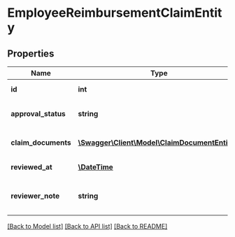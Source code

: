 # EmployeeReimbursementClaimEntity

## Properties
Name | Type | Description | Notes
------------ | ------------- | ------------- | -------------
**id** | **int** | ID | [default to 1]
**approval_status** | **string** | Status of approval | [default to 'pending']
**claim_documents** | [**\Swagger\Client\Model\ClaimDocumentEntity[]**](ClaimDocumentEntity.md) | Claim document, with image | [optional] 
**reviewed_at** | [**\DateTime**](\DateTime.md) | Approval date | [optional] 
**reviewer_note** | **string** | Approver comment | [optional] [default to 'Denied reason']

[[Back to Model list]](../README.md#documentation-for-models) [[Back to API list]](../README.md#documentation-for-api-endpoints) [[Back to README]](../README.md)

